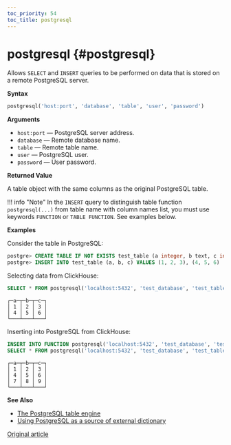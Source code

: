 ```yaml
---
toc_priority: 54
toc_title: postgresql
---
```


# postgresql {#postgresql}

Allows `SELECT` and `INSERT` queries to be performed on data that is stored on a remote PostgreSQL server.

**Syntax**

``` sql
postgresql('host:port', 'database', 'table', 'user', 'password')
```

**Arguments**

-   `host:port` — PostgreSQL server address.
-   `database` — Remote database name.
-   `table` — Remote table name.
-   `user` — PostgreSQL user.
-   `password` — User password.

**Returned Value**

A table object with the same columns as the original PostgreSQL table.

!!! info "Note"
    In the `INSERT` query to distinguish table function `postgresql(...)` from table name with column names list, you must use keywords `FUNCTION` or `TABLE FUNCTION`. See examples below. 

**Examples**

Consider the table in PostgreSQL:

``` sql
postgre> CREATE TABLE IF NOT EXISTS test_table (a integer, b text, c integer)
postgre> INSERT INTO test_table (a, b, c) VALUES (1, 2, 3), (4, 5, 6)
```

Selecting data from ClickHouse:

``` sql
SELECT * FROM postgresql('localhost:5432', 'test_database', 'test_table', 'postgres', 'mysecretpassword');
```

``` text
┌─a─┬─b─┬─c─┐
│ 1 │ 2 │ 3 │
│ 4 │ 5 │ 6 │
└───┴───┴───┘
```

Inserting into PostgreSQL from ClickHouse:

```sql
INSERT INTO FUNCTION postgresql('localhost:5432', 'test_database', 'test_table', 'postgres', 'mysecretpassword') (a, b, c) VALUES (7, 8, 9);
SELECT * FROM postgresql('localhost:5432', 'test_database', 'test_table', 'postgres', 'mysecretpassword');
```

``` text
┌─a─┬─b─┬─c─┐
│ 1 │ 2 │ 3 │
│ 4 │ 5 │ 6 │
│ 7 │ 8 │ 9 │
└───┴───┴───┘
```

**See Also**

-   [The PostgreSQL table engine](../../engines/table-engines/integrations/postgresql.md)
-   [Using PostgreSQL as a source of external dictionary](../../sql-reference/dictionaries/external-dictionaries/external-dicts-dict-sources.md#dicts-external_dicts_dict_sources-postgresql)

[Original article](https://clickhouse.tech/docs/en/sql-reference/table-functions/postgresql/) <!--hide-->
